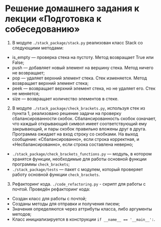 # Решение домашнего задания к лекции «Подготовка к собеседованию»

1. В модуле `./stack_package/stack.py` реализован класс Stack со следующими методами:
- is_empty — проверка стека на пустоту. Метод возвращает True или False;
- push — добавляет новый элемент на вершину стека. Метод ничего не возвращает;
- pop — удаляет верхний элемент стека. Стек изменяется. Метод возвращает верхний элемент стека;
- peek — возвращает верхний элемент стека, но не удаляет его. Стек не меняется;
- size — возвращает количество элементов в стеке.

2. В модуле `./stack_package/check_brackets.py`, используя стек из пункта 1, реализовано решение 
задачи на проверку сбалансированности скобок. 
Сбалансированность скобок означает, что каждый открывающий символ имеет соответствующий ему закрывающий, 
и пары скобок правильно вложены друг в друга.
Программа ожидает на вход строку со скобками. На выход сообщение: «Сбалансированно», 
если строка корректная, и «Несбалансированно», если строка составлена неверно;
- `./stack_package/check_brackets_functions.py` — модуль, в котором хранятся функции, необходимые для 
работы основной функции программы `check_brackets`;
- `./stack_package/tests` — пакет с модулем, который проверяет работу основной функции `check_brackets`.

3. Рефакторинг кода.
`./code_refactoring.py` - скрипт для работы с почтой.
Проведён рефакторинг кода:
- Создан класс для работы с почтой;
- Созданы методы для отправки и получения писем;
- Значения определяются через аттрибуты класса, либо аргументы методов;
- Класс инициализируется в конструкции ```if __name__ == '__main__':```.